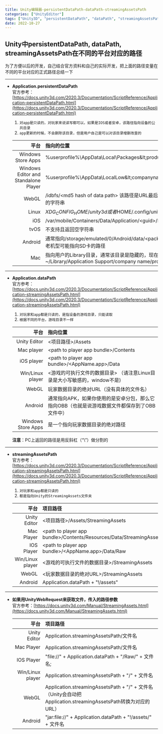 ```yaml
---
title: Unity编辑器-persistentDataPath-dataPath-streamingAssetsPath
categories: ["UnityEditor"]
tags: ["Unity3D", "persistentDataPath", "dataPath", "streamingAssetsPath"]
date: 2022-10-27
---
```


## Unity中persistentDataPath, dataPath, streamingAssetsPath在不同的平台对应的路径

为了方便以后的开发，自己结合官方资料和自己的实际开发，把上面的路径变量在不同的平台对应的正式路径总结一下

***

- **Application.persistentDataPath**   
    官方参考：[https://docs.unity3d.com/2020.3/Documentation/ScriptReference/Application-persistentDataPath.html](https://docs.unity3d.com/2020.3/Documentation/ScriptReference/Application-persistentDataPath.html)
    1. `对app是只读的，对玩家来说读写都可以，如果是IOS或者安卓，该路径指向设备的公共目录`
    2. `app更新的时候，不会删除该目录，但是用户自己是可以对该目录增删改查的`

    |平台|指向的位置|
    |---:|:---|
    |Windows Store Apps | %userprofile%\AppData\Local\Packages\&lt;productname&gt;\LocalState|
    | Windows Editor and Standalone Player | %userprofile%\AppData\LocalLow\&lt;companyname&gt;\&lt;productname&gt;|
    |WebGL | /idbfs/&lt;md5 hash of data path&gt; 该路径是URL最后一个斜杠“/”和“？”之间的字符串|
    |Linux | $XDG_CONFIG_HOME/unity3d 或者$HOME/.config/unity3d|
    |iOS | /var/mobile/Containers/Data/Application/&lt;guid&gt;/Documents|
    |tvOS | 不支持且返回空字符串 |
    |Android | 通常指向/storage/emulated/0/Android/data/&lt;packagename&gt;/files，有的老机型可能指向SD卡的路径|
    |Mac | 指向用户的Library目录，通常该目录是隐藏的，现在Unity是指向~/Library/Application Support/company name/product name|

***   

- **Application.dataPath**   
    官方参考：[https://docs.unity3d.com/2020.3/Documentation/ScriptReference/Application-streamingAssetsPath.html](https://docs.unity3d.com/2020.3/Documentation/ScriptReference/Application-streamingAssetsPath.html)   
    1. `对玩家和app都是只读的，是指设备的游戏目录，只能读取`   
    2. `根据不同的平台，游戏目录不一样`   


    |平台|指向位置|
    |---:|:---|
    |Unity Editor|&lt;项目路径&gt;/Assets|
    |Mac player| &lt;path to player app bundle&gt;/Contents|
    |iOS player| &lt;path to player app bundle&gt;/&lt;AppName.app&gt;/Data|
    |Win/Linux player|  &lt;游戏的可执行文件的数据目录&gt; （请注意Linux目录是大小写敏感的，window不是)|
    |WebGL| 玩家数据目录的绝对URL（没有具体的文件名）|
    |Android| 通常指向APK，如果你使用的是安卓分包，那么它指向OBB（也就是说游戏数据文件都保存到了OBB文件中）|
    |Windows Store Apps| 是一个指向玩家数据目录的绝对路径|   

    **注意**：PC上返回的路径是用反斜杠（“\”）做分割的

***   


- **streamingAssetsPath**   
    官方参考： [https://docs.unity3d.com/2020.3/Documentation/ScriptReference/Application-streamingAssetsPath.html](https://docs.unity3d.com/2020.3/Documentation/ScriptReference/Application-streamingAssetsPath.html)   
    1. `对玩家和app都是只读的`
    2. `都是指向Unity的StreamingAssets文件夹`

    |平台|项目路径|
    |---:|:---|
    |Unity Editor|&lt;项目路径&gt;/Assets/StreamingAssets|
    |Mac Player|&lt;path to player app bundle&gt;/Contents/Resources/Data/StreamingAssets|
    |IOS Player|&lt;path to player app bundle&gt;/&lt;AppName.app&gt;/Data/Raw|
    |Win/Linux player|&lt;游戏的可执行文件的数据目录&gt;/StreamingAssets|
    |WebGL|&lt;玩家数据目录的绝对URL&gt;/StreamingAssets|
    |Android|Application.dataPath + "!/assets"|
   
***   

- **如果用UnityWebRequest来获取文件，传入的路径参数**   
    官方参考：[https://docs.unity3d.com/Manual/StreamingAssets.html](https://docs.unity3d.com/Manual/StreamingAssets.html)   

    |平台|项目路径|
    |---:|:---|
    |Unity Editor|Application.streamingAssetsPath/文件名|
    |Mac Player|Application.streamingAssetsPath/文件名|
    |IOS Player|"file://" + Application.dataPath + "/Raw/" + 文件名;|
    |Win/Linux player|Application.streamingAssetsPath + "/" + 文件名|
    |WebGL|Application.streamingAssetsPath + "/" + 文件名（Unity会自动把Application.streamingAssetsPath转换为对应的URL）|
    |Android|"jar:file://" + Application.dataPath + "!/assets/" + 文件名|
